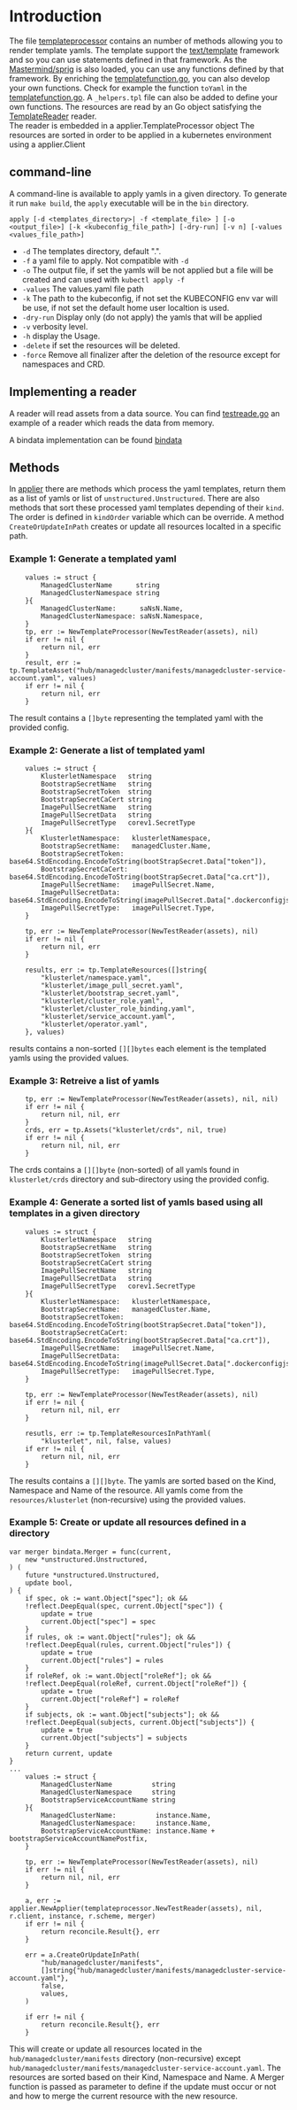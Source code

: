 # Introduction

The file [templateprocessor](../pkg/templateprocessor) contains an number of methods allowing you to render template yamls. 
The template support the [text/template](https://golang.org/pkg/text/template/) framework and so you can use statements defined in that framework.
As the [Mastermind/sprig](https://github.com/Masterminds/sprig) is also loaded, you can use any functions defined by that framework.
By enriching the [templatefunction.go](../pkg/templateprocessor/templatefunction.go), you can also develop your own functions. Check for example the function `toYaml` in the [templatefunction.go](../pkg/templateprocessor/templatefunction.go).
A `_helpers.tpl` file can also be added to define your own functions.
The resources are read by an Go object satisfying the [TemplateReader](../pkg/templateprocessor/templateProcessor.go) reader.  
The reader is embedded in a applier.TemplateProcessor object
The resources are sorted in order to be applied in a kubernetes environment using a applier.Client

## command-line

A command-line is available to apply yamls in a given directory. To generate it run `make build`, the `apply` executable will be in the `bin` directory.
```
apply [-d <templates_directory>| -f <template_file> ] [-o <output_file>] [-k <kubeconfig_file_path>] [-dry-run] [-v n] [-values <values_file_path>] 
```
- `-d` The templates directory, default ".".
- `-f` a yaml file to apply. Not compatible with `-d`
- `-o` The output file, if set the yamls will be not applied but a file will be created and can used with `kubectl apply -f`
- `-values` The values.yaml file path
- `-k` The path to the kubeconfig, if not set the KUBECONFIG env var will be use, if not set the default home user localtion is used.
- `-dry-run` Display only (do not apply) the yamls that will be applied
- `-v` verbosity level.
- `-h` display the Usage.
- `-delete` if set the resources will be deleted.
- `-force` Remove all finalizer after the deletion of the resource except for namespaces and CRD.

## Implementing a reader

A reader will read assets from a data source. You can find [testreade.go](../pkg/templateprocessor/testreader.go) an example of a reader which reads the data from memory.

A bindata implementation can be found [bindata](../examples/templateprocessor/bindata/bindata/bindatareader.go)

## Methods

In [applier](../pkg/templateprocessor) there are methods which process the yaml templates, return them as a list of yamls or list of `unstructured.Unstructured`.
There are also methods that sort these processed yaml templates depending of their `kind`. The order is defined in `kindOrder` variable which can be override.
A method `CreateOrUpdateInPath` creates or update all resources localted in a specific path.

### Example 1: Generate a templated yaml

```
	values := struct {
		ManagedClusterName      string
		ManagedClusterNamespace string
	}{
		ManagedClusterName:      saNsN.Name,
		ManagedClusterNamespace: saNsN.Namespace,
	}
	tp, err := NewTemplateProcessor(NewTestReader(assets), nil)
	if err != nil {
		return nil, err
	}
	result, err := tp.TemplateAsset("hub/managedcluster/manifests/managedcluster-service-account.yaml", values)
	if err != nil {
		return nil, err
	}
```
The result contains a `[]byte` representing the templated yaml with the provided config.

### Example 2: Generate a list of templated yaml

```
	values := struct {
		KlusterletNamespace   string
		BootstrapSecretName   string
		BootstrapSecretToken  string
		BootstrapSecretCaCert string
		ImagePullSecretName   string
		ImagePullSecretData   string
		ImagePullSecretType   corev1.SecretType
	}{
		KlusterletNamespace:   klusterletNamespace,
		BootstrapSecretName:   managedCluster.Name,
		BootstrapSecretToken:  base64.StdEncoding.EncodeToString(bootStrapSecret.Data["token"]),
		BootstrapSecretCaCert: base64.StdEncoding.EncodeToString(bootStrapSecret.Data["ca.crt"]),
		ImagePullSecretName:   imagePullSecret.Name,
		ImagePullSecretData:   base64.StdEncoding.EncodeToString(imagePullSecret.Data[".dockerconfigjson"]),
		ImagePullSecretType:   imagePullSecret.Type,
	}

	tp, err := NewTemplateProcessor(NewTestReader(assets), nil)
	if err != nil {
		return nil, err
	}

	results, err := tp.TemplateResources([]string{
		"klusterlet/namespace.yaml",
		"klusterlet/image_pull_secret.yaml",
		"klusterlet/bootstrap_secret.yaml",
		"klusterlet/cluster_role.yaml",
		"klusterlet/cluster_role_binding.yaml",
		"klusterlet/service_account.yaml",
		"klusterlet/operator.yaml",
	}, values)

```
results contains a non-sorted `[][]bytes` each element is the templated yamls using the provided values.

### Example 3: Retreive a list of yamls

```
	tp, err := NewTemplateProcessor(NewTestReader(assets), nil, nil)
	if err != nil {
		return nil, nil, err
	}
	crds, err = tp.Assets("klusterlet/crds", nil, true)
	if err != nil {
		return nil, nil, err
	}
```
The crds contains a `[][]byte` (non-sorted) of all yamls found in `klusterlet/crds` directory and sub-directory using the provided config.

### Example 4: Generate a sorted list of yamls based using all templates in a given directory

```
	values := struct {
		KlusterletNamespace   string
		BootstrapSecretName   string
		BootstrapSecretToken  string
		BootstrapSecretCaCert string
		ImagePullSecretName   string
		ImagePullSecretData   string
		ImagePullSecretType   corev1.SecretType
	}{
		KlusterletNamespace:   klusterletNamespace,
		BootstrapSecretName:   managedCluster.Name,
		BootstrapSecretToken:  base64.StdEncoding.EncodeToString(bootStrapSecret.Data["token"]),
		BootstrapSecretCaCert: base64.StdEncoding.EncodeToString(bootStrapSecret.Data["ca.crt"]),
		ImagePullSecretName:   imagePullSecret.Name,
		ImagePullSecretData:   base64.StdEncoding.EncodeToString(imagePullSecret.Data[".dockerconfigjson"]),
		ImagePullSecretType:   imagePullSecret.Type,
	}

	tp, err := NewTemplateProcessor(NewTestReader(assets), nil)
	if err != nil {
		return nil, nil, err
	}

	resutls, err := tp.TemplateResourcesInPathYaml(
		"klusterlet", nil, false, values)
	if err != nil {
		return nil, nil, err
	}
```
The results contains a `[][]byte`. The yamls are sorted based on the Kind, Namespace and Name of the resource. All yamls come from the `resources/klusterlet` (non-recursive) using the provided values.

### Example 5: Create or update all resources defined in a directory

```
var merger bindata.Merger = func(current,
	new *unstructured.Unstructured,
) (
	future *unstructured.Unstructured,
	update bool,
) {
	if spec, ok := want.Object["spec"]; ok && 
	!reflect.DeepEqual(spec, current.Object["spec"]) {
		update = true
		current.Object["spec"] = spec
	}
	if rules, ok := want.Object["rules"]; ok && 
	!reflect.DeepEqual(rules, current.Object["rules"]) {
		update = true
		current.Object["rules"] = rules
	}
	if roleRef, ok := want.Object["roleRef"]; ok && 
	!reflect.DeepEqual(roleRef, current.Object["roleRef"]) {
		update = true
		current.Object["roleRef"] = roleRef
	}
	if subjects, ok := want.Object["subjects"]; ok && 
	!reflect.DeepEqual(subjects, current.Object["subjects"]) {
		update = true
		current.Object["subjects"] = subjects
	}
	return current, update
}
...
	values := struct {
		ManagedClusterName          string
		ManagedClusterNamespace     string
		BootstrapServiceAccountName string
	}{
		ManagedClusterName:          instance.Name,
		ManagedClusterNamespace:     instance.Name,
		BootstrapServiceAccountName: instance.Name + bootstrapServiceAccountNamePostfix,
	}

	tp, err := NewTemplateProcessor(NewTestReader(assets), nil)
	if err != nil {
		return nil, nil, err
	}

	a, err := applier.NewApplier(templateprocessor.NewTestReader(assets), nil, r.client, instance, r.scheme, merger)
	if err != nil {
		return reconcile.Result{}, err
	}

	err = a.CreateOrUpdateInPath(
		"hub/managedcluster/manifests",
		[]string{"hub/managedcluster/manifests/managedcluster-service-account.yaml"},
		false,
		values,
	)

	if err != nil {
		return reconcile.Result{}, err
	}
```

This will create or update all resources located in the `hub/managedcluster/manifests` directory (non-recursive) except `hub/managedcluster/manifests/managedcluster-service-account.yaml`. The resources are sorted based on their Kind, Namespace and Name. A Merger function is passed as parameter to define if the update must occur or not and how to merge the current resource with the new resource.

